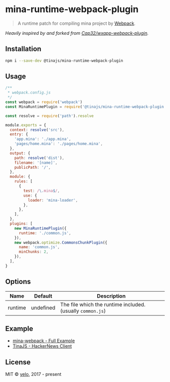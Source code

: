 # mina-runtime-webpack-plugin
> A runtime patch for compiling mina project by [Webpack](https://webpack.js.org/).

*Heavily inspired by and forked from [Cap32/wxapp-webpack-plugin](https://github.com/Cap32/wxapp-webpack-plugin).*

## Installation
```bash
npm i --save-dev @tinajs/mina-runtime-webpack-plugin
```

## Usage
```javascript
/**
 * webpack.config.js
 */
const webpack = require('webpack')
const MinaRuntimePlugin = require('@tinajs/mina-runtime-webpack-plugin')

const resolve = require('path').resolve

module.exports = {
  context: resolve('src'),
  entry: {
    'app.mina': './app.mina',
    'pages/home.mina': './pages/home.mina',
  },
  output: {
    path: resolve('dist'),
    filename: '[name]',
    publicPath: '/',
  },
  module: {
    rules: [
      {
        test: /\.mina$/,
        use: {
          loader: 'mina-loader',
        },
      },
    ],
  },
  plugins: [
    new MinaRuntimePlugin({
      runtime: './common.js',
    }),
    new webpack.optimize.CommonsChunkPlugin({
      name: 'common.js',
      minChunks: 2,
    }),
  ],
}
```

## Options
|  Name   |  Default  |                         Description                          |
| ------- | --------- | ------------------------------------------------------------ |
| runtime | undefined | The file which the runtime included. (usually ``common.js``) |

## Example
- [mina-webpack - Full Example](https://github.com/tinajs/mina-webpack/example)
- [TinaJS - HackerNews Client](https://github.com/tinajs/tina-hackernews)

## License
MIT &copy; [yelo](https://github.com/imyelo), 2017 - present
